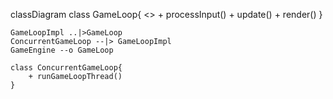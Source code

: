 classDiagram
    class GameLoop{
        <<interface>>
        + processInput()
        + update()
        + render()
    }

    GameLoopImpl ..|>GameLoop
    ConcurrentGameLoop --|> GameLoopImpl
    GameEngine --o GameLoop

    class ConcurrentGameLoop{
        + runGameLoopThread()
    }
